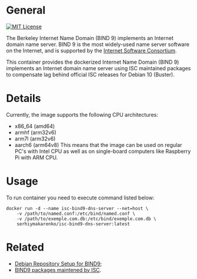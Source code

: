 # General
[![MIT License](https://img.shields.io/badge/License-MIT-blue.svg?style=flat)](https://github.com/SerhiyMakarenko/isc-bind9-dockerized/blob/isc-bind9-dns-server/stable/LICENSE)

The Berkeley Internet Name Domain (BIND 9) implements an Internet domain name server. BIND 9 is the most widely-used name server software on the Internet, and is supported by the [Internet Software Consortium](www.isc.org).

This container provides the dockerized Internet Name Domain (BIND 9) implements an Internet domain name server using ISC maintained packages to compensate lag behind official ISC releases for Debian 10 (Buster).

# Details
Currently, the image supports the following CPU architectures:
 - x86_64 (amd64)
 - armhf (arm32v6)
 - arm7l (arm32v6)
 - aarch6 (arm64v8)
This means that the image can be used on regular PC's with Intel CPU as well as on single-board computers like Raspberry Pi with ARM CPU.

# Usage
To run container you need to execute command listed below:
```
docker run -d --name isc-bind9-dns-server --net=host \
    -v /path/to/named.conf:/etc/bind/named.conf \
    -v /path/to/exemple.com.db:/etc/bind/exemple.com.db \
    serhiymakarenko/isc-bind9-dns-server:latest
```

# Related
- [Debian Repository Setup for BIND9](https://bind.debian.net/bind/README.txt);
- [BIND9 packages maintened by ISC](https://bind.debian.net/bind/).
